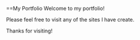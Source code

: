 ==My Portfolio
Welcome to my portfolio!

Please feel free to visit any of the sites I have create.

Thanks for visiting!
